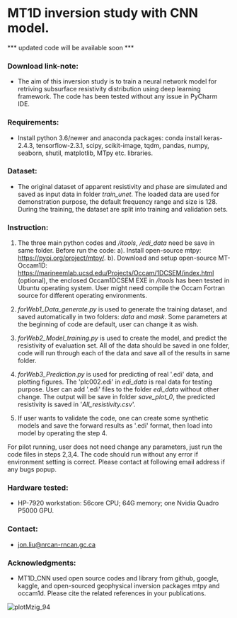 # MT1D inversion study with CNN model.

  *** updated code will be available soon ***

### Download link-note:

* The aim of this inversion study is to train a neural network model for retriving subsurface resistivity distribution using deep learning framework. The code has been tested without any issue in PyCharm IDE.   

### Requirements: 

* Install python 3.6/newer and anaconda packages: conda install keras-2.4.3, tensorflow-2.3.1, scipy, scikit-image, tqdm, pandas, numpy, seaborn, shutil, matplotlib, MTpy etc. libraries.

### Dataset: 

* The original dataset of apparent resistivity and phase are simulated and saved as input data in folder _train_unet_. The loaded data are used for demonstration purpose, the default frequency range and size is 128. During the training, the dataset are split into training and validation sets. 


### Instruction: 
     
   1. The three main python codes and _/itools_, _/edi_data_ need be save in same folder. Before run the code: a). Install open-source mtpy: https://pypi.org/project/mtpy/. b). Download and setup open-source MT-Occam1D: https://marineemlab.ucsd.edu/Projects/Occam/1DCSEM/index.html (optional), the enclosed Occam1DCSEM EXE in _/itools_ has been tested in Ubuntu operating system. User might need compile the Occam Fortran source for different operating environments.

   2. _forWeb1_Data_generate.py_ is used to generate the training dataset, and saved automatically in two folders: _data_ and _mask_. Some parameters at the beginning of code are default, user can change it as wish.

   3. _forWeb2_Model_training.py_ is used to create the model, and predict the resistivity of evaluation set. All of the data should be saved in one folder, code will run through each of the data and save all of the results in same folder.

   4. _forWeb3_Prediction.py_ is used for predicting of real '.edi' data, and plotting figures. The 'plc002.edi' in _edi_data_ is real data for testing purpose. User can add '.edi' files to the folder _edi_data_ without other change. The output will be save in folder _save_plot_0_, the predicted resistivity is saved in '_All_resistivity.csv_'.

   5. If user wants to validate the code, one can create some synthetic models and save the forward results as '.edi' format, then load into model by operating the step 4.
   
   For pilot running, user does not need change any parameters, just run the code files in steps 2,3,4. The code should run without any error if environment setting is correct. Please contact at following email address if any bugs popup.


### Hardware tested: 

* HP-7920 workstation: 56core CPU; 64G memory; one Nvidia Quadro P5000 GPU.


### Contact: 

* jon.liu@nrcan-rncan.gc.ca


### Acknowledgments:

* MT1D_CNN used open source codes and library from github, google, kaggle, and open-sourced geophysical inversion packages mtpy and occam1d. Please cite the related references in your publications.
 
 
 
![plotMzig_94](https://user-images.githubusercontent.com/39324742/134573289-c75ca6e1-f622-4fe1-8d02-2e4cfbf67c3a.png)

